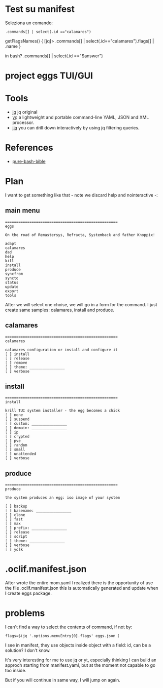# Test su manifest 


Seleziona un comando:
```
.commands[] | select(.id =="calamares")
```

getFlagsNames() {
[jq]> .commands[] | select(.id=="calamares").flags[] | .name
}



in bash?
.commands[] | select(.id =="$answer")

# project eggs TUI/GUI

# Tools
* [jq](https://stedolan.github.io/jq/) jq original
* [yq](https://github.com/mikefarah/yq) a lightweight and portable command-line YAML, JSON and XML processor.
* [jiq](https://github.com/fiatjaf/jiq) you can drill down interactively by using jq filtering queries.

# References
* [pure-bash-bible](https://github.com/dylanaraps/pure-bash-bible#table-of-contents)

# Plan
I want to get something like that - note we discard help and nointeractive -:

## main menu

```
===================================================
eggs

On the road of Remastersys, Refracta, Systemback and father Knoppix!

adapt
calamares
dad
help
kill
install
produce
syncfrom
syncto
status
update
export
tools
```
After we will select one choise, we will go in a form for the command. I just create same samples: calamares, install and produce.

## calamares
```
===================================================
calamares

calamares configuration or install and configure it
[ ] install 
[ ] release 
[ ] remove
[ ] theme: ________________
[ ] verbose
```

## install
```
===================================================
install

krill TUI system installer - the egg becomes a chick
[ ] none
[ ] suspend
[ ] custom: ________________
[ ] domain: ________________
[ ] ip
[ ] crypted
[ ] pve
[ ] random
[ ] small
[ ] unattended
[ ] verbose
```

## produce
```
===================================================
produce

the system produces an egg: iso image of your system

[ ] backup
[ ] basename: ________________
[ ] clone
[ ] fast
[ ] max
[ ] prefix: ________________
[ ] release
[ ] script
[ ] theme: ________________
[ ] verbose
[ ] yolk
```

# .oclif.manifest.json

After wrote the entire mom.yaml I realized there is the opportunity of use the file .oclif.manifest.json this is automatically generated and update when I create eggs package.

# problems
I can't find a way to select the contents of command, if not by: 
```
flags=$(jq '.options.menuEntry[0].flags' eggs.json )
```
I see in manifest, they use objects inside object with a field: id, can be a solution? I don't know.

It's very interesting for me to use jq or yt, especially thinking I can build an approch starting from manifest.yaml, but at the moment not capable to go too inside.

But if you will continue in same way, I will jump on again.

